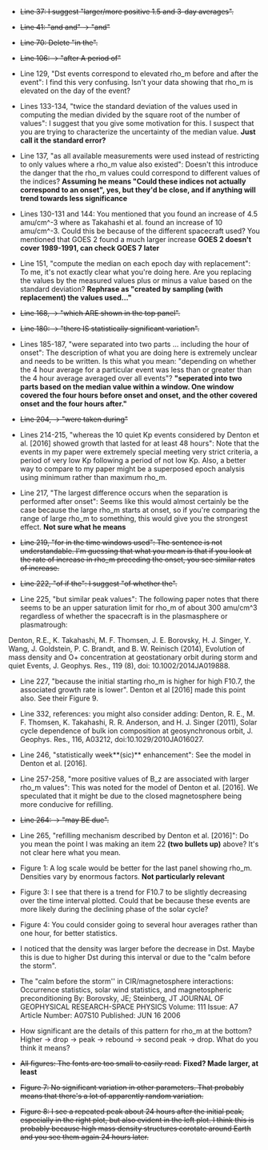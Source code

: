 * ~~Line 37: I suggest "larger/more positive 1.5 and 3-day averages".~~

* ~~Line 41: "and and" -> "and"~~

* ~~Line 70: Delete "in the".~~

* ~~Line 106: -> "after A period of"~~

* Line 129, "Dst events correspond to elevated rho_m before and after the event": I find this very confusing. Isn't your data showing that rho_m is elevated on the day of the event?

* Lines 133-134, "twice the standard deviation of the values used in computing the median divided by the square root of the number of values": I suggest that you give some motivation for this. I suspect that you are trying to characterize the uncertainty of the median value. **Just call it the standard error?**

* Line 137, "as all available measurements were used instead of restricting to only values where a rho_m value also existed": Doesn't this introduce the danger that the rho_m values could correspond to different values of the indices? **Assuming he means "Could these indices not actually correspond to an onset", yes, but they'd be close, and if anything will trend towards less significance**

* Lines 130-131 and 144: You mentioned that you found an increase of 4.5 amu/cm^-3 where as Takahashi et al. found an increase of 10 amu/cm^-3. Could this be because of the different spacecraft used? You mentioned that GOES 2 found a much larger increase **GOES 2 doesn't cover 1989-1991, can check GOES 7 later**

* Line 151, "compute the median on each epoch day with replacement": To me, it's not exactly clear what you're doing here. Are you replacing the values by the measured values plus or minus a value based on the standard deviation? **Rephrase as "created by sampling (with replacement) the values used..."**

* ~~Line 168, -> "which ARE shown in the top panel".~~

* ~~Line 180: -> "there IS statistically significant variation".~~

* Lines 185-187, "were separated into two parts ... including the hour of onset": The description of what you are doing here is extremely unclear and needs to be written. Is this what you mean: "depending on whether the 4 hour average for a particular event was less than or greater than the 4 hour average averaged over all events"? **"seperated into two parts based on the median value within a window. One window covered the four hours before onset and onset, and the other covered onset and the four hours after."**

* ~~Line 204, -> "were taken during"~~

* Lines 214-215, "whereas the 10 quiet Kp events considered by Denton et al. [2016] showed growth that lasted for at least 48 hours": Note that the events in my paper were extremely special meeting very strict criteria, a period of very low Kp following a period of not low Kp. Also, a better way to compare to my paper might be a superposed epoch analysis using minimum rather than maximum rho_m.

* Line 217, "The largest difference occurs when the separation is performed after onset": Seems like this would almost certainly be the case because the large rho_m starts at onset, so if you're comparing the range of large rho_m to something, this would give you the strongest effect. **Not sure what he means**

* ~~Line 219, "for in the time windows used": The sentence is not understandable. I'm guessing that what you mean is that if you look at the rate of increase in rho_m preceding the onset, you see similar rates of increase.~~

* ~~Line 222, "of if the": I suggest "of whether the".~~

* Line 225, "but similar peak values": The following paper notes that there seems to be an upper saturation limit for rho_m of about 300 amu/cm^3 regardless of whether the spacecraft is in the plasmasphere or plasmatrough:

Denton, R.E., K. Takahashi, M. F. Thomsen, J. E. Borovsky, H. J.
Singer, Y. Wang, J. Goldstein, P. C. Brandt, and B. W. Reinisch
(2014), Evolution of mass density and O+ concentration at
geostationary orbit during storm and quiet Events, J. Geophys. Res.,
119 (8), doi: 10.1002/2014JA019888.

* Line 227, "because the initial starting rho_m is higher for high F10.7, the associated growth rate is lower". Denton et al [2016] made this point also. See their Figure 9.

* Line 332, references: you might also consider adding: Denton, R. E., M. F. Thomsen, K. Takahashi, R. R. Anderson, and H. J. Singer (2011), Solar cycle dependence of bulk ion composition at geosynchronous orbit, J. Geophys. Res., 116, A03212, doi:10.1029/2010JA016027.

* Line 246, "statistically week**(sic)** enhancement": See the model in Denton et al. [2016].

* Line 257-258, "more positive values of B_z are associated with larger rho_m values": This was noted for the model of Denton et al. [2016]. We speculated that it might be due to the closed magnetosphere being more conducive for refilling.

* ~~Line 264: -> "may BE due".~~

* Line 265, "refilling mechanism described by Denton et al. [2016]": Do you mean the point I was making an item 22 **(two bullets up)** above? It's not clear here what you mean.

* Figure 1: A log scale would be better for the last panel showing rho_m. Densities vary by enormous factors. **Not particularly relevant**

* Figure 3: I see that there is a trend for F10.7 to be slightly decreasing over the time interval plotted. Could that be because these events are more likely during the declining phase of the solar cycle? 

* Figure 4: You could consider going to several hour averages rather than one hour, for better statistics.

* I noticed that the density was larger before the decrease in Dst. Maybe this is due to higher Dst during this interval or due to the "calm before the storm".

* The "calm before the storm'' in CIR/magnetosphere interactions: Occurrence statistics, solar wind statistics, and magnetospheric preconditioning By: Borovsky, JE; Steinberg, JT JOURNAL OF GEOPHYSICAL RESEARCH-SPACE PHYSICS   Volume: 111   Issue: A7     Article Number: A07S10   Published: JUN 16 2006

* How significant are the details of this pattern for rho_m at the bottom? Higher -> drop -> peak -> rebound -> second peak -> drop. What do you think it means?

* ~~All figures: The fonts are too small to easily read.~~ **Fixed? Made larger, at least**

* ~~Figure 7: No significant variation in other parameters. That probably means that there's a lot of apparently random variation.~~ 

* ~~Figure 8: I see a repeated peak about 24 hours after the initial peak, especially in the right plot, but also evident in the left plot. I think this is probably because high mass density structures corotate around Earth and you see them again 24 hours later.~~


